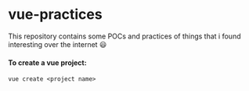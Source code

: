 # vue-practices
This repository contains some POCs and practices of things that i found interesting over the internet :smiley:

#### To create a vue project:
`vue create <project name>`